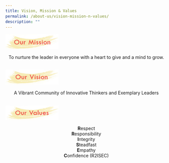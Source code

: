 ```yaml
---
title: Vision, Mission & Values
permalink: /about-us/vision-mission-n-values/
description: ""
---
```

<img style="width: 33%;" src="/images/vmv1.jpeg">
<p style="text-align: center;">To nurture the leader in everyone with a heart to give and a mind to grow.</p><br />

<img style="width: 33%;" src="/images/vmv2.jpeg">
<p style="text-align: center;">A Vibrant Community of Innovative Thinkers and Exemplary Leaders </p><br />
<img style="width: 33%;" src="/images/vmv3.jpeg">
<p style="text-align: center;"><strong>R</strong>espect<br /><strong>R</strong>esponsibility<br /><strong>I</strong>ntegrity<br /><strong>S</strong>teadfast<br />
<strong>E</strong>mpathy<br /><strong>C</strong>onfidence (R2ISEC)</p>